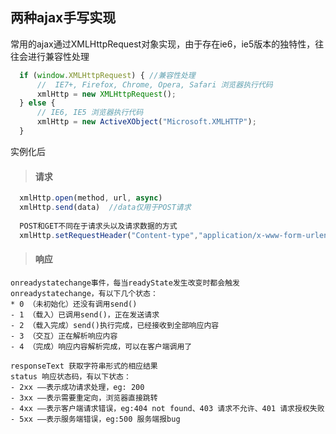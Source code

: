 ## 两种ajax手写实现
  常用的ajax通过XMLHttpRequest对象实现，由于存在ie6，ie5版本的独特性，往往会进行兼容性处理
  ```javascript
    if (window.XMLHttpRequest) { //兼容性处理
        //  IE7+, Firefox, Chrome, Opera, Safari 浏览器执行代码
        xmlHttp = new XMLHttpRequest();
    } else {
        // IE6, IE5 浏览器执行代码
        xmlHttp = new ActiveXObject("Microsoft.XMLHTTP");
    }
  ```
  实例化后
  > #### 请求
  ```javascript
    xmlHttp.open(method, url, async)  
    xmlHttp.send(data)  //data仅用于POST请求
    
    POST和GET不同在于请求头以及请求数据的方式
    xmlHttp.setRequestHeader("Content-type","application/x-www-form-urlencoded");
  ```
  > #### 响应
    onreadystatechange事件，每当readyState发生改变时都会触发onreadystatechange，有以下几个状态：
    * 0 （未初始化）还没有调用send()
    - 1 （载入）已调用send()，正在发送请求
    - 2 （载入完成）send()执行完成，已经接收到全部响应内容
    - 3 （交互）正在解析响应内容
    - 4 （完成）响应内容解析完成，可以在客户端调用了
    
    responseText 获取字符串形式的相应结果
    status 响应状态码，有以下状态：
    - 2xx ——表示成功请求处理，eg: 200
    - 3xx ——表示需要重定向，浏览器直接跳转
    - 4xx ——表示客户端请求错误，eg:404 not found、403 请求不允许、401 请求授权失败
    - 5xx ——表示服务端错误，eg:500 服务端报bug
    
